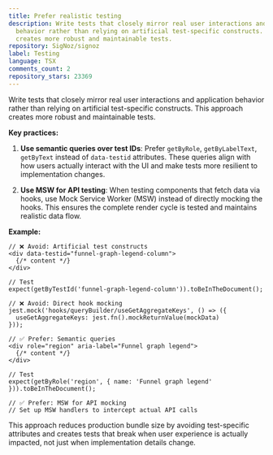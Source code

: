 ```yaml
---
title: Prefer realistic testing
description: Write tests that closely mirror real user interactions and application
  behavior rather than relying on artificial test-specific constructs. This approach
  creates more robust and maintainable tests.
repository: SigNoz/signoz
label: Testing
language: TSX
comments_count: 2
repository_stars: 23369
---
```


Write tests that closely mirror real user interactions and application behavior rather than relying on artificial test-specific constructs. This approach creates more robust and maintainable tests.

**Key practices:**

1. **Use semantic queries over test IDs**: Prefer `getByRole`, `getByLabelText`, `getByText` instead of `data-testid` attributes. These queries align with how users actually interact with the UI and make tests more resilient to implementation changes.

2. **Use MSW for API testing**: When testing components that fetch data via hooks, use Mock Service Worker (MSW) instead of directly mocking the hooks. This ensures the complete render cycle is tested and maintains realistic data flow.

**Example:**
```tsx
// ❌ Avoid: Artificial test constructs
<div data-testid="funnel-graph-legend-column">
  {/* content */}
</div>

// Test
expect(getByTestId('funnel-graph-legend-column')).toBeInTheDocument();

// ❌ Avoid: Direct hook mocking
jest.mock('hooks/queryBuilder/useGetAggregateKeys', () => ({
  useGetAggregateKeys: jest.fn().mockReturnValue(mockData)
}));

// ✅ Prefer: Semantic queries
<div role="region" aria-label="Funnel graph legend">
  {/* content */}
</div>

// Test
expect(getByRole('region', { name: 'Funnel graph legend' })).toBeInTheDocument();

// ✅ Prefer: MSW for API mocking
// Set up MSW handlers to intercept actual API calls
```

This approach reduces production bundle size by avoiding test-specific attributes and creates tests that break when user experience is actually impacted, not just when implementation details change.